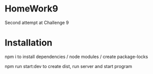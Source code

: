 # HomeWork9
Second attempt at Challenge 9


# Installation

npm i to install dependencies / node modules / create package-locks

npm run start:dev to create dist, run server and start program